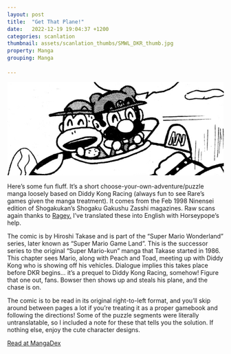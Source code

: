 ```yaml
---
layout: post
title:  "Get That Plane!"
date:   2022-12-19 19:04:37 +1200
categories: scanlation
thumbnail: assets/scanlation_thumbs/SMWL_DKR_thumb.jpg
property: Manga
grouping: Manga

---
```


![](/assets/headers/SMWL_DKR_header.png)

Here’s some fun fluff. It’s a short choose-your-own-adventure/puzzle manga loosely based on Diddy Kong Racing (always fun to see Rare’s games given the manga treatment). It comes from the Feb 1998 Ninensei edition of Shogakukan’s Shogaku Gakushu Zasshi magazines. Raw scans again thanks to [Ragey.](https://randomhoohaas.flyingomelette.com/ai/scans/index.html) I’ve translated these into English with Horseypope’s help.

The comic is by Hiroshi Takase and is part of the “Super Mario Wonderland” series, later known as “Super Mario Game Land”. This is the successor series to the original “Super Mario-kun” manga that Takase started in 1986. This chapter sees Mario, along with Peach and Toad, meeting up with Diddy Kong who is showing off his vehicles. Dialogue implies this takes place before DKR begins… it’s a prequel to Diddy Kong Racing, somehow! Figure that one out, fans. Bowser then shows up and steals his plane, and the chase is on.

The comic is to be read in its original right-to-left format, and you’ll skip around between pages a lot if you’re treating it as a proper gamebook and following the directions! Some of the puzzle segments were literally untranslatable, so I included a note for these that tells you the solution. If nothing else, enjoy the cute character designs.

[Read at MangaDex](https://mangadex.org/title/9a557eee-1ba0-48db-ba19-531c479516ce/super-mario-wonderland)